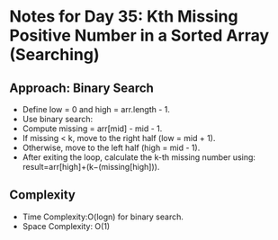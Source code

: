 # Notes for Day 35: Kth Missing Positive Number in a Sorted Array (Searching)

## Approach: Binary Search

- Define low = 0 and high = arr.length - 1.
- Use binary search:
- Compute missing = arr[mid] - mid - 1.
- If missing < k, move to the right half (low = mid + 1).
- Otherwise, move to the left half (high = mid - 1).
- After exiting the loop, calculate the k-th missing number using: result=arr[high]+(k−(missing[high])).

## Complexity

- Time Complexity:O(logn) for binary search.
- Space Complexity: O(1)
